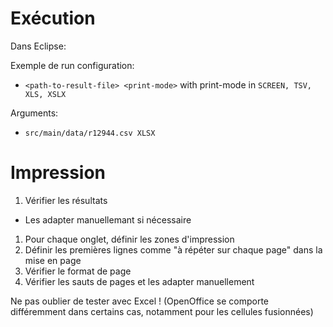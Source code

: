 # Exécution

Dans Eclipse: 

Exemple de run configuration:
- `<path-to-result-file> <print-mode>`
  with print-mode in `SCREEN, TSV, XLS, XSLX`
  
Arguments:
- `src/main/data/r12944.csv XLSX`


# Impression

1. Vérifier les résultats
  - Les adapter manuellemant si nécessaire
1. Pour chaque onglet, définir les zones d'impression
  1. Définir les premières lignes comme "à répéter sur chaque page" dans la mise en page
  1. Vérifier le format de page
  1. Vérifier les sauts de pages et les adapter manuellement
  
Ne pas oublier de tester avec Excel !
(OpenOffice se comporte différemment dans certains cas, notamment pour les cellules fusionnées)